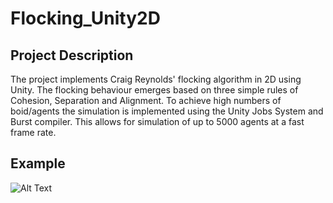 # Flocking_Unity2D
## Project Description
The project implements Craig Reynolds' flocking algorithm in 2D using Unity. The flocking behaviour emerges based on three simple rules of Cohesion, Separation and Alignment. To achieve high numbers of boid/agents the simulation is implemented using the Unity Jobs System and Burst compiler. This allows for simulation of up to 5000 agents at a fast frame rate.

## Example
![Alt Text](Gifs/Flocking5000Boids.gif)
